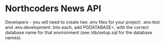 # Northcoders News API

Developers - you will need to create two .env files for your project: .env.test and .env.development. Into each, add PGDATABASE=, with the correct database name for that environment (see /db/setup.sql for the database names).
